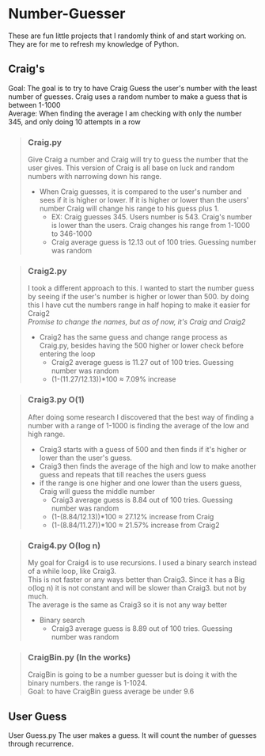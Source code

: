 # Number-Guesser

These are fun little projects that I randomly think of and start working on. They are for me to refresh my knowledge of Python.

## Craig's 

Goal: The goal is to try to have Craig Guess the user's number with the least number of guesses. Craig uses a random number to make a guess that is between 1-1000 </br>
Average: When finding the average I am checking with only the number 345, and only doing 10 attempts in a row

>### Craig.py
>Give Craig a number and Craig will try to guess the number that the user gives. This version of Craig is all base on luck and random numbers with narrowing down his range. </br>
>    - When Craig guesses, it is compared to the user's number and sees if it is higher or lower. If it is higher or lower than the users' number Craig will change his range to his guess plus 1. </br>
>       - EX: Craig guesses 345. Users number is 543. Craig's number is lower than the users. Craig changes his range from 1-1000 to 346-1000</br>
>       - Craig average guess is 12.13 out of 100 tries. Guessing number was random </br>

>### Craig2.py
>I took a different approach to this. I wanted to start the number guess by seeing if the user's number is higher or lower than 500. by doing this I have cut the numbers range in half hoping to make it easier for Craig2 </br>
><i>Promise to change the names, but as of now, it's Craig and Craig2</i></br>
>    - Craig2 has the same guess and change range process as Craig.py, besides having the 500 higher or lower check before entering the loop </br>
>       - Craig2 average guess is 11.27 out of 100 tries. Guessing number was random </br>
>       - (1-(11.27/12.13))*100 ≈ 7.09% increase 

>### Craig3.py O(1)
>After doing some research I discovered that the best way of finding a number with a range of 1-1000 is finding the average of the low and high range. </br>
>    - Craig3 starts with a guess of 500 and then finds if it's higher or lower than the user's guess.</br>
>    - Craig3 then finds the average of the high and low to make another guess and repeats that till reaches the users guess</br>
>    - if the range is one higher and one lower than the users guess, Craig will guess the middle number
>      - Craig3 average guess is 8.84 out of 100 tries. Guessing number was random
>      - (1-(8.84/12.13))*100 ≈ 27.12% increase from Craig
>      - (1-(8.84/11.27))*100 ≈ 21.57% increase from Craig2

>### Craig4.py O(log n)
>My goal for Craig4 is to use recursions. I used a binary search instead of a while loop, like Craig3. </br>
>This is not faster or any ways better than Craig3. Since it has a Big o(log n) it is not constant and will be slower than Craig3. but not by much.</br>
>The average is the same as Craig3 so it is not any way better
>   - Binary search
>       - Craig3 average guess is 8.89 out of 100 tries. Guessing number was random

>### CraigBin.py (In the works)
>CraigBin is going to be a number guesser but is doing it with the binary numbers. the range is 1-1024.</br>
>Goal: to have CraigBin guess average be under 9.6 </br>
> 


## User Guess

User Guess.py
The user makes a guess. It will count the number of guesses through recurrence.

